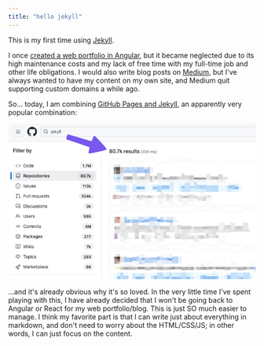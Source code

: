 ```yaml
---
title: "hello jekyll"
---
```


This is my first time using [Jekyll](https://jekyllrb.com/). 

I once [created a web portfolio in Angular](https://github.com/MitchTalmadge/Old-Portfolio), but it became neglected due to its high maintenance costs and my lack of free time with my full-time job and other life obligations. I would also write blog posts on [Medium](https://medium.com/mitchtalmadge), but I've always wanted to have my content on my own site, and Medium quit supporting custom domains a while ago.

So... today, I am combining [GitHub Pages and Jekyll](https://docs.github.com/en/pages/setting-up-a-github-pages-site-with-jekyll/about-github-pages-and-jekyll), an apparently very popular combination:

![Search results on GitHub.com for "jekyll" returning 80 thousand results](/assets/images/2025-03-20-hello-jekyll/1742703122616.png)

...and it's already obvious why it's so loved. In the very little time I've spent playing with this, I have already decided that I won't be going back to Angular or React for my web portfolio/blog. This is just SO much easier to manage. I think my favorite part is that I can write just about everything in markdown, and don't need to worry about the HTML/CSS/JS; in other words, I can just focus on the content.